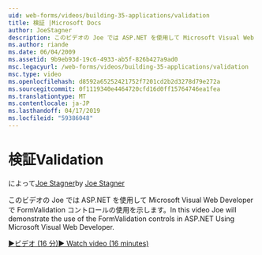 ```yaml
---
uid: web-forms/videos/building-35-applications/validation
title: 検証 |Microsoft Docs
author: JoeStagner
description: このビデオの Joe では ASP.NET を使用して Microsoft Visual Web Developer で FormValidation コントロールの使用を示します。
ms.author: riande
ms.date: 06/04/2009
ms.assetid: 9b9eb93d-19c6-4933-ab5f-826b427a9ad0
msc.legacyurl: /web-forms/videos/building-35-applications/validation
msc.type: video
ms.openlocfilehash: d8592a65252421752f7201cd2b2d3278d79e272a
ms.sourcegitcommit: 0f1119340e4464720cfd16d0ff15764746ea1fea
ms.translationtype: MT
ms.contentlocale: ja-JP
ms.lasthandoff: 04/17/2019
ms.locfileid: "59386048"
---
```

# <a name="validation"></a><span data-ttu-id="c445c-103">検証</span><span class="sxs-lookup"><span data-stu-id="c445c-103">Validation</span></span>

<span data-ttu-id="c445c-104">によって[Joe Stagner](https://github.com/JoeStagner)</span><span class="sxs-lookup"><span data-stu-id="c445c-104">by [Joe Stagner](https://github.com/JoeStagner)</span></span>

<span data-ttu-id="c445c-105">このビデオの Joe では ASP.NET を使用して Microsoft Visual Web Developer で FormValidation コントロールの使用を示します。</span><span class="sxs-lookup"><span data-stu-id="c445c-105">In this video Joe will demonstrate the use of the FormValidation controls in ASP.NET Using Microsoft Visual Web Developer.</span></span>

[<span data-ttu-id="c445c-106">&#9654;ビデオ (16 分)</span><span class="sxs-lookup"><span data-stu-id="c445c-106">&#9654; Watch video (16 minutes)</span></span>](https://channel9.msdn.com/Blogs/ASP-NET-Site-Videos/validation)
